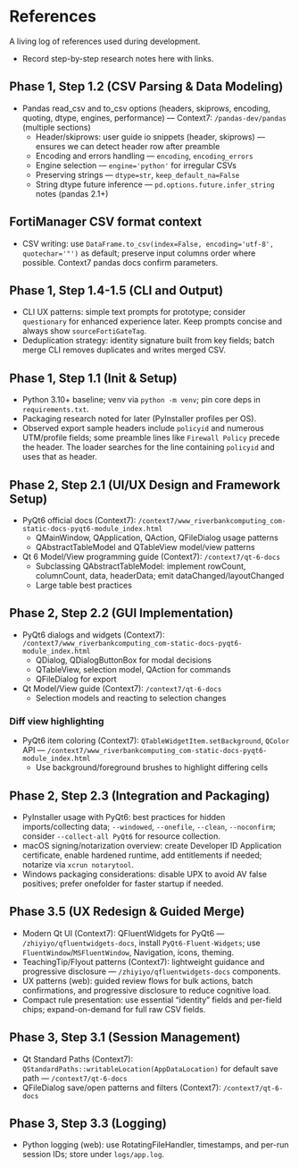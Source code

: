# References

A living log of references used during development.

- Record step-by-step research notes here with links.

## Phase 1, Step 1.2 (CSV Parsing & Data Modeling)

- Pandas read_csv and to_csv options (headers, skiprows, encoding, quoting, dtype, engines, performance) — Context7: `/pandas-dev/pandas` (multiple sections)
  - Header/skiprows: user guide io snippets (header, skiprows) — ensures we can detect header row after preamble
  - Encoding and errors handling — `encoding`, `encoding_errors`
  - Engine selection — `engine='python'` for irregular CSVs
  - Preserving strings — `dtype=str`, `keep_default_na=False`
  - String dtype future inference — `pd.options.future.infer_string` notes (pandas 2.1+)

## FortiManager CSV format context

- CSV writing: use `DataFrame.to_csv(index=False, encoding='utf-8', quotechar='"')` as default; preserve input columns order where possible. Context7 pandas docs confirm parameters.

## Phase 1, Step 1.4-1.5 (CLI and Output)

- CLI UX patterns: simple text prompts for prototype; consider `questionary` for enhanced experience later. Keep prompts concise and always show `sourceFortiGateTag`.
- Deduplication strategy: identity signature built from key fields; batch merge CLI removes duplicates and writes merged CSV.

## Phase 1, Step 1.1 (Init & Setup)

- Python 3.10+ baseline; venv via `python -m venv`; pin core deps in `requirements.txt`.
- Packaging research noted for later (PyInstaller profiles per OS).
- Observed export sample headers include `policyid` and numerous UTM/profile fields; some preamble lines like `Firewall Policy` precede the header. The loader searches for the line containing `policyid` and uses that as header.

## Phase 2, Step 2.1 (UI/UX Design and Framework Setup)

- PyQt6 official docs (Context7): `/context7/www_riverbankcomputing_com-static-docs-pyqt6-module_index.html`
  - QMainWindow, QApplication, QAction, QFileDialog usage patterns
  - QAbstractTableModel and QTableView model/view patterns
- Qt 6 Model/View programming guide (Context7): `/context7/qt-6-docs`
  - Subclassing QAbstractTableModel: implement rowCount, columnCount, data, headerData; emit dataChanged/layoutChanged
  - Large table best practices

## Phase 2, Step 2.2 (GUI Implementation)

- PyQt6 dialogs and widgets (Context7): `/context7/www_riverbankcomputing_com-static-docs-pyqt6-module_index.html`
  - QDialog, QDialogButtonBox for modal decisions
  - QTableView, selection model, QAction for commands
  - QFileDialog for export
- Qt Model/View guide (Context7): `/context7/qt-6-docs`
  - Selection models and reacting to selection changes
  
### Diff view highlighting
- PyQt6 item coloring (Context7): `QTableWidgetItem.setBackground`, `QColor` API — `/context7/www_riverbankcomputing_com-static-docs-pyqt6-module_index.html`
  - Use background/foreground brushes to highlight differing cells

## Phase 2, Step 2.3 (Integration and Packaging)

- PyInstaller usage with PyQt6: best practices for hidden imports/collecting data; `--windowed`, `--onefile`, `--clean`, `--noconfirm`; consider `--collect-all PyQt6` for resource collection.
- macOS signing/notarization overview: create Developer ID Application certificate, enable hardened runtime, add entitlements if needed; notarize via `xcrun notarytool`.
- Windows packaging considerations: disable UPX to avoid AV false positives; prefer onefolder for faster startup if needed.

## Phase 3.5 (UX Redesign & Guided Merge)

- Modern Qt UI (Context7): QFluentWidgets for PyQt6 — `/zhiyiyo/qfluentwidgets-docs`, install `PyQt6-Fluent-Widgets`; use `FluentWindow`/`MSFluentWindow`, Navigation, icons, theming.
- TeachingTip/Flyout patterns (Context7): lightweight guidance and progressive disclosure — `/zhiyiyo/qfluentwidgets-docs` components.
- UX patterns (web): guided review flows for bulk actions, batch confirmations, and progressive disclosure to reduce cognitive load.
- Compact rule presentation: use essential “identity” fields and per-field chips; expand-on-demand for full raw CSV fields.
## Phase 3, Step 3.1 (Session Management)

- Qt Standard Paths (Context7): `QStandardPaths::writableLocation(AppDataLocation)` for default save path — `/context7/qt-6-docs`
- QFileDialog save/open patterns and filters (Context7): `/context7/qt-6-docs`

## Phase 3, Step 3.3 (Logging)

- Python logging (web): use RotatingFileHandler, timestamps, and per-run session IDs; store under `logs/app.log`.
